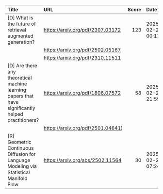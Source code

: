 | Title                                                                                               | URL                               |   Score | Date                |
|:----------------------------------------------------------------------------------------------------|:----------------------------------|--------:|:--------------------|
| [D] What is the future of retrieval augmented generation?                                           | https://arxiv.org/pdf/2307.03172  |     123 | 2025-02-20 00:17:48 |
|                                                                                                     | https://arxiv.org/pdf/2502.05167  |         |                     |
|                                                                                                     | https://arxiv.org/pdf/2310.11511  |         |                     |
| [D] Are there any theoretical machine learning papers that have significantly helped practitioners? | https://arxiv.org/pdf/1806.07572  |      58 | 2025-02-20 21:59:39 |
|                                                                                                     | https://arxiv.org/pdf/2501.04641) |         |                     |
| [R] Geometric Continuous Diffusion for Language Modeling via Statistical Manifold Flow              | https://arxiv.org/abs/2502.11564  |      30 | 2025-02-20 07:24:47 |